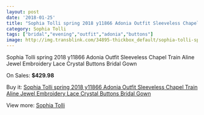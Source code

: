 ```yaml
---
layout: post
date: '2018-01-25'
title: "Sophia Tolli spring 2018 y11866 Adonia Outfit Sleeveless Chapel Train Aline Jewel Embroidery Lace Crystal Buttons Bridal Gown"
category: Sophia Tolli
tags: ["bridal","evening","outfit","adonia","buttons"]
image: http://img.transblink.com/34895-thickbox_default/sophia-tolli-spring-2018-y11866-adonia-outfit-sleeveless-chapel-train-aline-jewel-embroidery-lace-crystal-buttons-bridal-gown.jpg
---
```

Sophia Tolli spring 2018 y11866 Adonia Outfit Sleeveless Chapel Train Aline Jewel Embroidery Lace Crystal Buttons Bridal Gown

On Sales: **$429.98**
<a href="https://www.transblink.com/en/sophia-tolli/11479-sophia-tolli-spring-2018-y11866-adonia-outfit-sleeveless-chapel-train-aline-jewel-embroidery-lace-crystal-buttons-bridal-gown.html"><amp-img layout="responsive" width="600" height="600" src="//img.transblink.com/34895-thickbox_default/sophia-tolli-spring-2018-y11866-adonia-outfit-sleeveless-chapel-train-aline-jewel-embroidery-lace-crystal-buttons-bridal-gown.jpg" alt="Sophia Tolli spring 2018 y11866 Adonia Outfit Sleeveless Chapel Train Aline Jewel Embroidery Lace Crystal Buttons Bridal Gown 0" /></a>
<a href="https://www.transblink.com/en/sophia-tolli/11479-sophia-tolli-spring-2018-y11866-adonia-outfit-sleeveless-chapel-train-aline-jewel-embroidery-lace-crystal-buttons-bridal-gown.html"><amp-img layout="responsive" width="600" height="600" src="//img.transblink.com/34904-thickbox_default/sophia-tolli-spring-2018-y11866-adonia-outfit-sleeveless-chapel-train-aline-jewel-embroidery-lace-crystal-buttons-bridal-gown.jpg" alt="Sophia Tolli spring 2018 y11866 Adonia Outfit Sleeveless Chapel Train Aline Jewel Embroidery Lace Crystal Buttons Bridal Gown 1" /></a>
<a href="https://www.transblink.com/en/sophia-tolli/11479-sophia-tolli-spring-2018-y11866-adonia-outfit-sleeveless-chapel-train-aline-jewel-embroidery-lace-crystal-buttons-bridal-gown.html"><amp-img layout="responsive" width="600" height="600" src="//img.transblink.com/34903-thickbox_default/sophia-tolli-spring-2018-y11866-adonia-outfit-sleeveless-chapel-train-aline-jewel-embroidery-lace-crystal-buttons-bridal-gown.jpg" alt="Sophia Tolli spring 2018 y11866 Adonia Outfit Sleeveless Chapel Train Aline Jewel Embroidery Lace Crystal Buttons Bridal Gown 2" /></a>
<a href="https://www.transblink.com/en/sophia-tolli/11479-sophia-tolli-spring-2018-y11866-adonia-outfit-sleeveless-chapel-train-aline-jewel-embroidery-lace-crystal-buttons-bridal-gown.html"><amp-img layout="responsive" width="600" height="600" src="//img.transblink.com/34902-thickbox_default/sophia-tolli-spring-2018-y11866-adonia-outfit-sleeveless-chapel-train-aline-jewel-embroidery-lace-crystal-buttons-bridal-gown.jpg" alt="Sophia Tolli spring 2018 y11866 Adonia Outfit Sleeveless Chapel Train Aline Jewel Embroidery Lace Crystal Buttons Bridal Gown 3" /></a>
<a href="https://www.transblink.com/en/sophia-tolli/11479-sophia-tolli-spring-2018-y11866-adonia-outfit-sleeveless-chapel-train-aline-jewel-embroidery-lace-crystal-buttons-bridal-gown.html"><amp-img layout="responsive" width="600" height="600" src="//img.transblink.com/34901-thickbox_default/sophia-tolli-spring-2018-y11866-adonia-outfit-sleeveless-chapel-train-aline-jewel-embroidery-lace-crystal-buttons-bridal-gown.jpg" alt="Sophia Tolli spring 2018 y11866 Adonia Outfit Sleeveless Chapel Train Aline Jewel Embroidery Lace Crystal Buttons Bridal Gown 4" /></a>
<a href="https://www.transblink.com/en/sophia-tolli/11479-sophia-tolli-spring-2018-y11866-adonia-outfit-sleeveless-chapel-train-aline-jewel-embroidery-lace-crystal-buttons-bridal-gown.html"><amp-img layout="responsive" width="600" height="600" src="//img.transblink.com/34900-thickbox_default/sophia-tolli-spring-2018-y11866-adonia-outfit-sleeveless-chapel-train-aline-jewel-embroidery-lace-crystal-buttons-bridal-gown.jpg" alt="Sophia Tolli spring 2018 y11866 Adonia Outfit Sleeveless Chapel Train Aline Jewel Embroidery Lace Crystal Buttons Bridal Gown 5" /></a>
<a href="https://www.transblink.com/en/sophia-tolli/11479-sophia-tolli-spring-2018-y11866-adonia-outfit-sleeveless-chapel-train-aline-jewel-embroidery-lace-crystal-buttons-bridal-gown.html"><amp-img layout="responsive" width="600" height="600" src="//img.transblink.com/34899-thickbox_default/sophia-tolli-spring-2018-y11866-adonia-outfit-sleeveless-chapel-train-aline-jewel-embroidery-lace-crystal-buttons-bridal-gown.jpg" alt="Sophia Tolli spring 2018 y11866 Adonia Outfit Sleeveless Chapel Train Aline Jewel Embroidery Lace Crystal Buttons Bridal Gown 6" /></a>
<a href="https://www.transblink.com/en/sophia-tolli/11479-sophia-tolli-spring-2018-y11866-adonia-outfit-sleeveless-chapel-train-aline-jewel-embroidery-lace-crystal-buttons-bridal-gown.html"><amp-img layout="responsive" width="600" height="600" src="//img.transblink.com/34898-thickbox_default/sophia-tolli-spring-2018-y11866-adonia-outfit-sleeveless-chapel-train-aline-jewel-embroidery-lace-crystal-buttons-bridal-gown.jpg" alt="Sophia Tolli spring 2018 y11866 Adonia Outfit Sleeveless Chapel Train Aline Jewel Embroidery Lace Crystal Buttons Bridal Gown 7" /></a>
<a href="https://www.transblink.com/en/sophia-tolli/11479-sophia-tolli-spring-2018-y11866-adonia-outfit-sleeveless-chapel-train-aline-jewel-embroidery-lace-crystal-buttons-bridal-gown.html"><amp-img layout="responsive" width="600" height="600" src="//img.transblink.com/34897-thickbox_default/sophia-tolli-spring-2018-y11866-adonia-outfit-sleeveless-chapel-train-aline-jewel-embroidery-lace-crystal-buttons-bridal-gown.jpg" alt="Sophia Tolli spring 2018 y11866 Adonia Outfit Sleeveless Chapel Train Aline Jewel Embroidery Lace Crystal Buttons Bridal Gown 8" /></a>
<a href="https://www.transblink.com/en/sophia-tolli/11479-sophia-tolli-spring-2018-y11866-adonia-outfit-sleeveless-chapel-train-aline-jewel-embroidery-lace-crystal-buttons-bridal-gown.html"><amp-img layout="responsive" width="600" height="600" src="//img.transblink.com/34896-thickbox_default/sophia-tolli-spring-2018-y11866-adonia-outfit-sleeveless-chapel-train-aline-jewel-embroidery-lace-crystal-buttons-bridal-gown.jpg" alt="Sophia Tolli spring 2018 y11866 Adonia Outfit Sleeveless Chapel Train Aline Jewel Embroidery Lace Crystal Buttons Bridal Gown 9" /></a>

Buy it: [Sophia Tolli spring 2018 y11866 Adonia Outfit Sleeveless Chapel Train Aline Jewel Embroidery Lace Crystal Buttons Bridal Gown](https://www.transblink.com/en/sophia-tolli/11479-sophia-tolli-spring-2018-y11866-adonia-outfit-sleeveless-chapel-train-aline-jewel-embroidery-lace-crystal-buttons-bridal-gown.html "Sophia Tolli spring 2018 y11866 Adonia Outfit Sleeveless Chapel Train Aline Jewel Embroidery Lace Crystal Buttons Bridal Gown")

View more: [Sophia Tolli](https://www.transblink.com/en/120-sophia-tolli "Sophia Tolli")